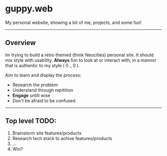 # guppy.web

My personal website, showing a bit of me, projects, and some fun! 

---

## Overview

Im trying to build a retro themed (think Neocities) personal site. It should mix style with usability. **Always** fun to look at or interact with, in a mannor that is authentic to my style 	( 0 _ 0 ).

Aim to learn and display the process:
- Research the problem
- Understand through repitition
- **Engage** untill wise
- Don't be afraid to be confused

---

## Top level TODO:

1. Brainstorm site features/products
2. Research tech stack to achive features/products
3. ...
4. Win?
